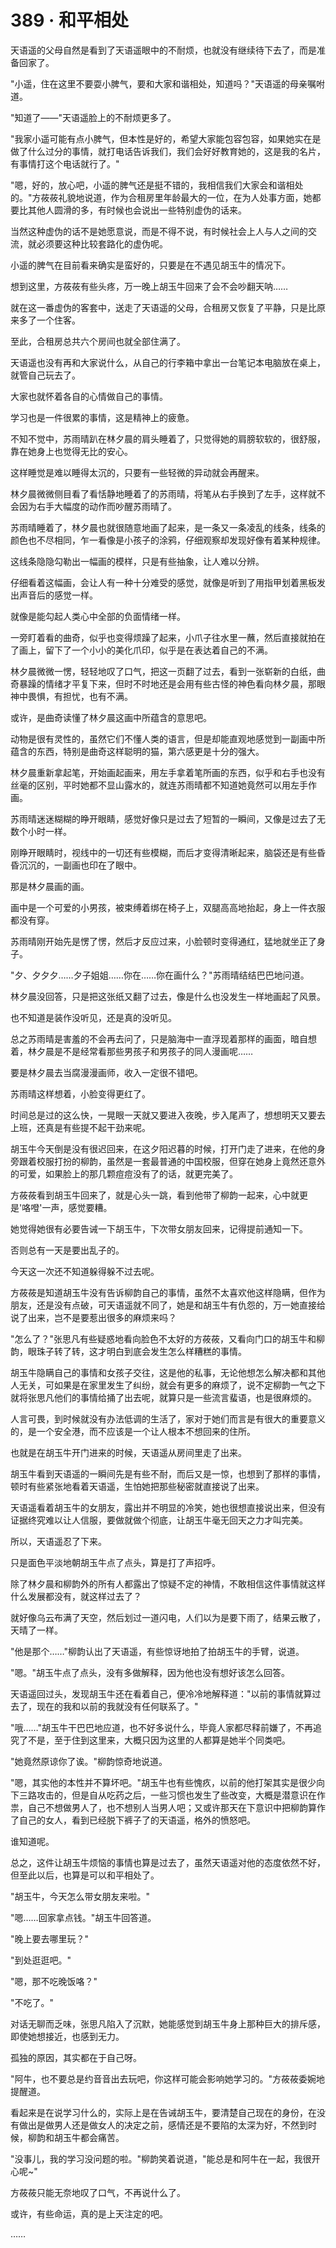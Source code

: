 <link rel="stylesheet" href="../styles/text.css" />
<h1>389 · 和平相处</h1>

天语遥的父母自然是看到了天语遥眼中的不耐烦，也就没有继续待下去了，而是准备回家了。

"小遥，住在这里不要耍小脾气，要和大家和谐相处，知道吗？"天语遥的母亲嘱咐道。

"知道了——"天语遥脸上的不耐烦更多了。

"我家小遥可能有点小脾气，但本性是好的，希望大家能包容包容，如果她实在是做了什么过分的事情，就打电话告诉我们，我们会好好教育她的，这是我的名片，有事情打这个电话就行了。"

"嗯，好的，放心吧，小遥的脾气还是挺不错的，我相信我们大家会和谐相处的。"方莜莜礼貌地说道，作为合租房里年龄最大的一位，在为人处事方面，她都要比其他人圆滑的多，有时候也会说出一些特别虚伪的话来。

当然这种虚伪的话不是她愿意说，而是不得不说，有时候社会上人与人之间的交流，就必须要这种比较套路化的虚伪呢。

小遥的脾气在目前看来确实是蛮好的，只要是在不遇见胡玉牛的情况下。

想到这里，方莜莜有些头疼，万一晚上胡玉牛回来了会不会吵翻天呐……

就在这一番虚伪的客套中，送走了天语遥的父母，合租房又恢复了平静，只是比原来多了一个住客。

至此，合租房总共六个房间也就全部住满了。

天语遥也没有再和大家说什么，从自己的行李箱中拿出一台笔记本电脑放在桌上，就管自己玩去了。

大家也就怀着各自的心情做自己的事情。

学习也是一件很累的事情，这是精神上的疲惫。

不知不觉中，苏雨晴趴在林夕晨的肩头睡着了，只觉得她的肩膀软软的，很舒服，靠在她身上也觉得无比的安心。

这样睡觉是难以睡得太沉的，只要有一些轻微的异动就会再醒来。

林夕晨微微侧目看了看恬静地睡着了的苏雨晴，将笔从右手换到了左手，这样就不会因为右手大幅度的动作而吵醒苏雨晴了。

苏雨晴睡着了，林夕晨也就很随意地画了起来，是一条又一条凌乱的线条，线条的颜色也不尽相同，乍一看像是小孩子的涂鸦，仔细观察却发现好像有着某种规律。

这线条隐隐勾勒出一幅画的模样，只是有些抽象，让人难以分辨。

仔细看着这幅画，会让人有一种十分难受的感觉，就像是听到了用指甲划着黑板发出声音后的感觉一样。

就像是能勾起人类心中全部的负面情绪一样。

一旁盯着看的曲奇，似乎也变得烦躁了起来，小爪子往水里一蘸，然后直接就拍在了画上，留下了一个小小的美化爪印，似乎是在表达着自己的不满。

林夕晨微微一愣，轻轻地叹了口气，把这一页翻了过去，看到一张崭新的白纸，曲奇暴躁的情绪才平复下来，但时不时地还是会用有些古怪的神色看向林夕晨，那眼神中畏惧，有担忧，也有不满。

或许，是曲奇读懂了林夕晨这画中所蕴含的意思吧。

动物是很有灵性的，虽然它们不懂人类的语言，但是却能直观地感觉到一副画中所蕴含的东西，特别是曲奇这样聪明的猫，第六感更是十分的强大。

林夕晨重新拿起笔，开始画起画来，用左手拿着笔所画的东西，似乎和右手也没有丝毫的区别，平时她都不显山露水的，就连苏雨晴都不知道她竟然可以用左手作画。

苏雨晴迷迷糊糊的睁开眼睛，感觉好像只是过去了短暂的一瞬间，又像是过去了无数个小时一样。

刚睁开眼睛时，视线中的一切还有些模糊，而后才变得清晰起来，脑袋还是有些昏昏沉沉的，一副画也印在了眼中。

那是林夕晨画的画。

画中是一个可爱的小男孩，被束缚着绑在椅子上，双腿高高地抬起，身上一件衣服都没有穿。

苏雨晴刚开始先是愣了愣，然后才反应过来，小脸顿时变得通红，猛地就坐正了身子。

"夕、夕夕夕……夕子姐姐……你在……你在画什么？"苏雨晴结结巴巴地问道。

林夕晨没回答，只是把这张纸又翻了过去，像是什么也没发生一样地画起了风景。

也不知道是装作没听见，还是真的没听见。

总之苏雨晴是害羞的不会再去问了，只是脑海中一直浮现着那样的画面，暗自想着，林夕晨是不是经常看那些男孩子和男孩子的同人漫画呢……

要是林夕晨去当腐漫漫画师，收入一定很不错吧。

苏雨晴这样想着，小脸变得更红了。

时间总是过的这么快，一晃眼一天就又要进入夜晚，步入尾声了，想想明天又要去上班，还真是有些提不起干劲来呢。

胡玉牛今天倒是没有很迟回来，在这夕阳迟暮的时候，打开门走了进来，在他的身旁跟着校服打扮的柳韵，虽然是一套最普通的中国校服，但穿在她身上竟然还意外的可爱，如果脸上的那几颗痘痘没有了的话，就更完美了。

方莜莜看到胡玉牛回来了，就是心头一跳，看到他带了柳韵一起来，心中就更是'咯噔'一声，感觉要糟。

她觉得她很有必要告诫一下胡玉牛，下次带女朋友回来，记得提前通知一下。

否则总有一天是要出乱子的。

今天这一次还不知道躲得躲不过去呢。

方莜莜是知道胡玉牛没有告诉柳韵自己的事情，虽然不太喜欢他这样隐瞒，但作为朋友，还是没有点破，可天语遥就不同了，她是和胡玉牛有仇怨的，万一她直接给说了出来，岂不是要惹出很多的麻烦来吗？

"怎么了？"张思凡有些疑惑地看向脸色不太好的方莜莜，又看向门口的胡玉牛和柳韵，眼珠子转了转，这才明白到底会发生怎么样糟糕的事情。

胡玉牛隐瞒自己的事情和女孩子交往，这是他的私事，无论他想怎么解决都和其他人无关，可如果是在家里发生了纠纷，就会有更多的麻烦了，说不定柳韵一气之下就将张思凡他们的事情给捅了出去呢，就算只是一些流言蜚语，也是很麻烦的。

人言可畏，到时候就没有办法低调的生活了，家对于她们而言是有很大的重要意义的，是一个安全港，而不应该是一个让人根本不想回来的住所。

也就是在胡玉牛开门进来的时候，天语遥从房间里走了出来。

胡玉牛看到天语遥的一瞬间先是有些不耐，而后又是一惊，也想到了那样的事情，顿时有些紧张地看着天语遥，生怕她把那些秘密就直接说了出来。

天语遥看着胡玉牛的女朋友，露出并不明显的冷笑，她也很想直接说出来，但没有证据终究难以让人信服，要做就做个彻底，让胡玉牛毫无回天之力才叫完美。

所以，天语遥忍了下来。

只是面色平淡地朝胡玉牛点了点头，算是打了声招呼。

除了林夕晨和柳韵外的所有人都露出了惊疑不定的神情，不敢相信这件事情就这样什么发展都没有，就这样过去了？

就好像乌云布满了天空，然后划过一道闪电，人们以为是要下雨了，结果云散了，天晴了一样。

"他是那个……"柳韵认出了天语遥，有些惊讶地拍了拍胡玉牛的手臂，说道。

"嗯。"胡玉牛点了点头，没有多做解释，因为他也没有想好该怎么回答。

天语遥回过头，发现胡玉牛还在看着自己，便冷冷地解释道："以前的事情就算过去了，现在的我和以前的我就没有任何联系了。"

"哦……"胡玉牛干巴巴地应道，也不好多说什么，毕竟人家都尽释前嫌了，不再追究了不是，至于住到这里来，大概只因为这里的人都算是她半个同类吧。

"她竟然原谅你了诶。"柳韵惊奇地说道。

"嗯，其实他的本性并不算坏吧。"胡玉牛也有些愧疚，以前的他打架其实是很少向下三路攻击的，但是自从吃药之后，一些习惯也发生了些改变，大概是潜意识在作祟，自己不想做男人了，也不想别人当男人吧；又或许那天在下意识中把柳韵算作了自己的女人，看到已经脱下裤子了的天语遥，格外的愤怒吧。

谁知道呢。

总之，这件让胡玉牛烦恼的事情也算是过去了，虽然天语遥对他的态度依然不好，但至此以后，也算是可以和平相处了。

"胡玉牛，今天怎么带女朋友来啦。"

"嗯……回家拿点钱。"胡玉牛回答道。

"晚上要去哪里玩？"

"到处逛逛吧。"

"嗯，那不吃晚饭咯？"

"不吃了。"

对话无聊而乏味，张思凡陷入了沉默，她能感觉到胡玉牛身上那种巨大的排斥感，即使她想接近，也感到无力。

孤独的原因，其实都在于自己呀。

"阿牛，也不要总是约音音出去玩吧，你这样可能会影响她学习的。"方莜莜委婉地提醒道。

看起来是在说学习什么的，实际上是在告诫胡玉牛，要清楚自己现在的身份，在没有做出是做男人还是做女人的决定之前，感情还是不要陷的太深为好，不然到时候，柳韵和胡玉牛都会痛苦。

"没事儿，我的学习没问题的啦。"柳韵笑着说道，"能总是和阿牛在一起，我很开心呢\~"

方莜莜只能无奈地叹了口气，不再说什么了。

或许，有些命运，真的是上天注定的吧。

……
